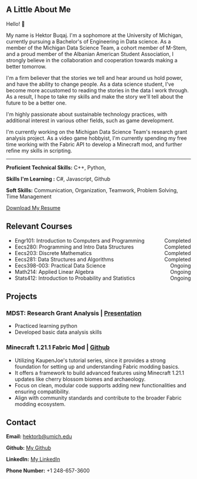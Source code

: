 ## A Little About Me
Hello! 👋  

My name is Hektor Buqaj. I'm a sophomore at the University of Michigan, currently pursuing a Bachelor's of Engineering in Data science. As a member of the Michigan Data Science Team, a cohort member of M-Stem, and a proud member of the Albanian American Student Association, I strongly believe in the collaboration and cooperation towards making a better tomorrow.  

I'm a firm believer that the stories we tell and hear around us hold power, and have the ability to change people. As a data science student, I've become more accustomed to reading the stories in the data I work through. As a result, I hope to take my skills and make the story we'll tell about the future to be a better one.  

I'm highly passionate about sustainable technology practices, with additional interest in various other fields, such as game development.  

I'm currently working on the Michigan Data Science Team's research grant analysis project. As a video game hobbyist, I'm currently spending my free time working with the Fabric API to develop a Minecraft mod, and further refine my skills in scripting.  

---  

**Proficient Technical Skills:** C++, Python, 

**Skills I'm Learning :** C#, Javascript, Github

**Soft Skills:** Communication, Organization, Teamwork, Problem Solving, Time Management

<a href="{{ site.resume_file }}" class="btn" download>Download My Resume</a>

## Relevant Courses
- Engr101: Introduction to Computers and Programming <span style="float:right;">Completed</span>
- Eecs280: Programming and Intro Data Structures <span style="float:right;">Completed</span>
- Eecs203: Discrete Mathematics <span style="float:right;">Completed</span>
- Eecs281: Data Structures and Algorithms <span style="float:right;">Completed</span>
- Eecs398-003: Practical Data Science <span style="float:right;">Ongoing</span>
- Math214: Applied Linear Algebra <span style="float:right;">Ongoing</span>
- Stats412: Introduction to Probability and Statistics <span style="float:right;">Ongoing</span>


## Projects
### MDST: Research Grant Analysis | [Presentation](https://www.canva.com/design/DAGWwTYnXlg/nAtzd2Eopv9MCZ6SEbqq6w/edit?utm_content=DAGWwTYnXlg&utm_campaign=designshare&utm_medium=link2&utm_source=sharebutton)
- Practiced learning python
- Developed basic data analysis skills
  
### Minecraft 1.21.1 Fabric Mod | [Github](https://github.com/buqhek/Fabric-Tutorial-1.21.1)
- Utilizing KaupenJoe's tutorial series, since it provides a strong foundation for setting up and understanding Fabric modding basics.
- It offers a framework to build advanced features using Minecraft 1.21.1 updates like cherry blossom biomes and archaeology.
- Focus on clean, modular code supports adding new functionalities and ensuring compatibility.
- Align with community standards and contribute to the broader Fabric modding ecosystem.

## Contact

**Email:** hektorb@umich.edu  

**Github:** [My Github](https://github.com/buqhek)  

**LinkedIn:** [My LinkedIn](https://www.linkedin.com/in/hektor-buqaj/)

**Phone Number:**  +1 248-657-3600  

